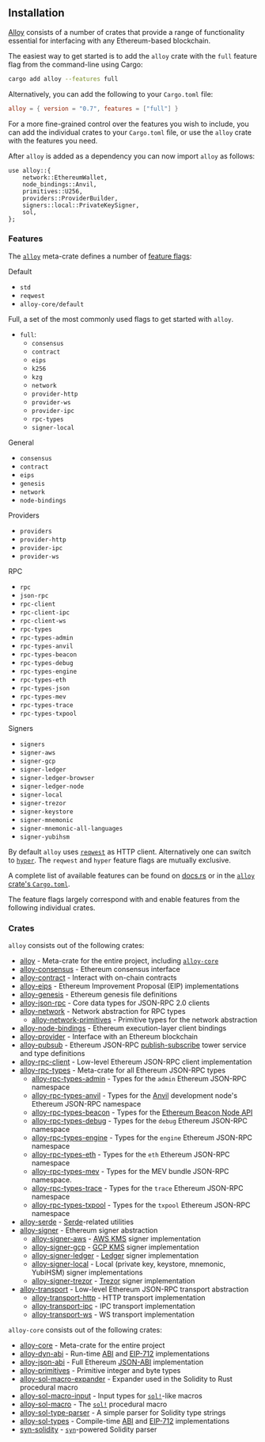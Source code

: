 ## Installation

[Alloy](https://github.com/alloy-rs/alloy) consists of a number of crates that provide a range of functionality essential for interfacing with any Ethereum-based blockchain.

The easiest way to get started is to add the `alloy` crate with the `full` feature flag from the command-line using Cargo:

```sh
cargo add alloy --features full
```

Alternatively, you can add the following to your `Cargo.toml` file:

```toml
alloy = { version = "0.7", features = ["full"] }
```

For a more fine-grained control over the features you wish to include, you can add the individual crates to your `Cargo.toml` file, or use the `alloy` crate with the features you need.

After `alloy` is added as a dependency you can now import `alloy` as follows:

```rust,ignore
use alloy::{
    network::EthereumWallet,
    node_bindings::Anvil,
    primitives::U256,
    providers::ProviderBuilder,
    signers::local::PrivateKeySigner,
    sol,
};
```

### Features

The [`alloy`](https://github.com/alloy-rs/alloy/tree/main/crates/alloy) meta-crate defines a number of [feature flags](https://github.com/alloy-rs/alloy/blob/main/crates/alloy/Cargo.toml):

Default

- `std`
- `reqwest`
- `alloy-core/default`

Full, a set of the most commonly used flags to get started with `alloy`.

- `full`:
  - `consensus`
  - `contract`
  - `eips`
  - `k256`
  - `kzg`
  - `network`
  - `provider-http`
  - `provider-ws`
  - `provider-ipc`
  - `rpc-types`
  - `signer-local`

General

- `consensus`
- `contract`
- `eips`
- `genesis`
- `network`
- `node-bindings`

Providers

- `providers`
- `provider-http`
- `provider-ipc`
- `provider-ws`

RPC

- `rpc`
- `json-rpc`
- `rpc-client`
- `rpc-client-ipc`
- `rpc-client-ws`
- `rpc-types`
- `rpc-types-admin`
- `rpc-types-anvil`
- `rpc-types-beacon`
- `rpc-types-debug`
- `rpc-types-engine`
- `rpc-types-eth`
- `rpc-types-json`
- `rpc-types-mev`
- `rpc-types-trace`
- `rpc-types-txpool`

Signers

- `signers`
- `signer-aws`
- `signer-gcp`
- `signer-ledger`
- `signer-ledger-browser`
- `signer-ledger-node`
- `signer-local`
- `signer-trezor`
- `signer-keystore`
- `signer-mnemonic`
- `signer-mnemonic-all-languages`
- `signer-yubihsm`

By default `alloy` uses [`reqwest`](https://crates.io/crates/reqwest) as HTTP client. Alternatively one can switch to [`hyper`](https://crates.io/crates/hyper).
The `reqwest` and `hyper` feature flags are mutually exclusive.

A complete list of available features can be found on [docs.rs](https://docs.rs/crate/alloy/latest/features) or in the [`alloy` crate's `Cargo.toml`](https://github.com/alloy-rs/alloy/blob/main/crates/alloy/Cargo.toml).

The feature flags largely correspond with and enable features from the following individual crates.

### Crates

`alloy` consists out of the following crates:

- [alloy](https://github.com/alloy-rs/alloy/tree/main/crates/alloy) - Meta-crate for the entire project, including [`alloy-core`](https://docs.rs/alloy-core)
- [alloy-consensus](https://github.com/alloy-rs/alloy/tree/main/crates/consensus) - Ethereum consensus interface
- [alloy-contract](https://github.com/alloy-rs/alloy/tree/main/crates/contract) - Interact with on-chain contracts
- [alloy-eips](https://github.com/alloy-rs/alloy/tree/main/crates/eips) - Ethereum Improvement Proposal (EIP) implementations
- [alloy-genesis](https://github.com/alloy-rs/alloy/tree/main/crates/genesis) - Ethereum genesis file definitions
- [alloy-json-rpc](https://github.com/alloy-rs/alloy/tree/main/crates/json-rpc) - Core data types for JSON-RPC 2.0 clients
- [alloy-network](https://github.com/alloy-rs/alloy/tree/main/crates/network) - Network abstraction for RPC types
  - [alloy-network-primitives](https://github.com/alloy-rs/alloy/tree/main/crates/network-primitives) - Primitive types for the network abstraction
- [alloy-node-bindings](https://github.com/alloy-rs/alloy/tree/main/crates/node-bindings) - Ethereum execution-layer client bindings
- [alloy-provider](https://github.com/alloy-rs/alloy/tree/main/crates/provider) - Interface with an Ethereum blockchain
- [alloy-pubsub](https://github.com/alloy-rs/alloy/tree/main/crates/pubsub) - Ethereum JSON-RPC [publish-subscribe](https://en.wikipedia.org/wiki/Publish%E2%80%93subscribe_pattern) tower service and type definitions
- [alloy-rpc-client](https://github.com/alloy-rs/alloy/tree/main/crates/rpc-client) - Low-level Ethereum JSON-RPC client implementation
- [alloy-rpc-types](https://github.com/alloy-rs/alloy/tree/main/crates/rpc-types) - Meta-crate for all Ethereum JSON-RPC types
  - [alloy-rpc-types-admin](https://github.com/alloy-rs/alloy/tree/main/crates/rpc-types-admin) - Types for the `admin` Ethereum JSON-RPC namespace
  - [alloy-rpc-types-anvil](https://github.com/alloy-rs/alloy/tree/main/crates/rpc-types-anvil) - Types for the [Anvil](https://github.com/foundry-rs/foundry) development node's Ethereum JSON-RPC namespace
  - [alloy-rpc-types-beacon](https://github.com/alloy-rs/alloy/tree/main/crates/rpc-types-beacon) - Types for the [Ethereum Beacon Node API](https://ethereum.github.io/beacon-APIs)
  - [alloy-rpc-types-debug](https://github.com/alloy-rs/alloy/tree/main/crates/rpc-types-debug) - Types for the `debug` Ethereum JSON-RPC namespace
  - [alloy-rpc-types-engine](https://github.com/alloy-rs/alloy/tree/main/crates/rpc-types-engine) - Types for the `engine` Ethereum JSON-RPC namespace
  - [alloy-rpc-types-eth](https://github.com/alloy-rs/alloy/tree/main/crates/rpc-types-eth) - Types for the `eth` Ethereum JSON-RPC namespace
  - [alloy-rpc-types-mev](https://github.com/alloy-rs/alloy/tree/main/crates/rpc-types-mev) - Types for the MEV bundle JSON-RPC namespace.
  - [alloy-rpc-types-trace](https://github.com/alloy-rs/alloy/tree/main/crates/rpc-types-trace) - Types for the `trace` Ethereum JSON-RPC namespace
  - [alloy-rpc-types-txpool](https://github.com/alloy-rs/alloy/tree/main/crates/rpc-types-txpool) - Types for the `txpool` Ethereum JSON-RPC namespace
- [alloy-serde](https://github.com/alloy-rs/alloy/tree/main/crates/serde) - [Serde](https://serde.rs)-related utilities
- [alloy-signer](https://github.com/alloy-rs/alloy/tree/main/crates/signer) - Ethereum signer abstraction
  - [alloy-signer-aws](https://github.com/alloy-rs/alloy/tree/main/crates/signer-aws) - [AWS KMS](https://aws.amazon.com/kms) signer implementation
  - [alloy-signer-gcp](https://github.com/alloy-rs/alloy/tree/main/crates/signer-gcp) - [GCP KMS](https://cloud.google.com/kms) signer implementation
  - [alloy-signer-ledger](https://github.com/alloy-rs/alloy/tree/main/crates/signer-ledger) - [Ledger](https://www.ledger.com) signer implementation
  - [alloy-signer-local](https://github.com/alloy-rs/alloy/tree/main/crates/signer-local) - Local (private key, keystore, mnemonic, YubiHSM) signer implementations
  - [alloy-signer-trezor](https://github.com/alloy-rs/alloy/tree/main/crates/signer-trezor) - [Trezor](https://trezor.io) signer implementation
- [alloy-transport](https://github.com/alloy-rs/alloy/tree/main/crates/transport) - Low-level Ethereum JSON-RPC transport abstraction
  - [alloy-transport-http](https://github.com/alloy-rs/alloy/tree/main/crates/transport-http) - HTTP transport implementation
  - [alloy-transport-ipc](https://github.com/alloy-rs/alloy/tree/main/crates/transport-ipc) - IPC transport implementation
  - [alloy-transport-ws](https://github.com/alloy-rs/alloy/tree/main/crates/transport-ws) - WS transport implementation

`alloy-core` consists out of the following crates:

- [alloy-core](https://github.com/alloy-rs/core/tree/main/crates/core) - Meta-crate for the entire project
- [alloy-dyn-abi](https://github.com/alloy-rs/core/tree/main/crates/dyn-abi) - Run-time [ABI](https://docs.soliditylang.org/en/latest/abi-spec.html) and [EIP-712](https://eips.ethereum.org/EIPS/eip-712) implementations
- [alloy-json-abi](https://github.com/alloy-rs/core/tree/main/crates/json-abi) - Full Ethereum [JSON-ABI](https://docs.soliditylang.org/en/latest/abi-spec.html#json) implementation
- [alloy-primitives](https://github.com/alloy-rs/core/tree/main/crates/primitives) - Primitive integer and byte types
- [alloy-sol-macro-expander](https://github.com/alloy-rs/core/tree/main/crates/sol-macro-expander) - Expander used in the Solidity to Rust procedural macro
- [alloy-sol-macro-input](https://github.com/alloy-rs/core/tree/main/crates/sol-macro-input) - Input types for [`sol!`](https://docs.rs/alloy-sol-macro/latest/alloy_sol_macro/macro.sol.html)-like macros
- [alloy-sol-macro](https://github.com/alloy-rs/core/tree/main/crates/sol-macro) - The [`sol!`](https://docs.rs/alloy-sol-macro/latest/alloy_sol_macro/macro.sol.html) procedural macro
- [alloy-sol-type-parser](https://github.com/alloy-rs/core/tree/main/crates/sol-type-parser) - A simple parser for Solidity type strings
- [alloy-sol-types](https://github.com/alloy-rs/core/tree/main/crates/sol-types) - Compile-time [ABI](https://docs.soliditylang.org/en/latest/abi-spec.html) and [EIP-712](https://eips.ethereum.org/EIPS/eip-712) implementations
- [syn-solidity](https://github.com/alloy-rs/core/tree/main/crates/syn-solidity) - [`syn`](https://github.com/dtolnay/syn)-powered Solidity parser
